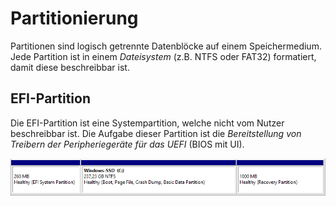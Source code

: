 # Partitionierung
Partitionen sind logisch getrennte Datenblöcke auf einem Speichermedium. Jede Partition ist in einem *Dateisystem* (z.B. NTFS oder FAT32) formatiert, damit diese beschreibbar ist.

## EFI-Partition
Die EFI-Partition ist eine Systempartition, welche nicht vom Nutzer beschreibbar ist. Die Aufgabe dieser Partition ist die *Bereitstellung von Treibern der Peripheriegeräte für das UEFI* (BIOS mit UI).

![](../_Medien/EFI_Partition.png)
